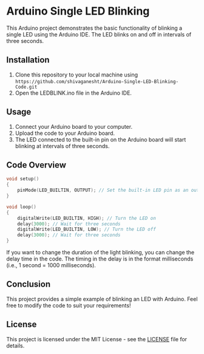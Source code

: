 # Arduino Single LED Blinking

This Arduino project demonstrates the basic functionality of blinking a single LED using the Arduino IDE. The LED blinks on and off in intervals of three seconds.

## Installation

1. Clone this repository to your local machine using `https://github.com/shivaganesht/Arduino-Single-LED-Blinking-Code.git`
2. Open the LEDBLINK.ino file in the Arduino IDE.

## Usage

1. Connect your Arduino board to your computer.
2. Upload the code to your Arduino board.
3. The LED connected to the built-in pin on the Arduino board will start blinking at intervals of three seconds.

## Code Overview

```cpp
void setup()
{
    pinMode(LED_BUILTIN, OUTPUT); // Set the built-in LED pin as an output
}

void loop()
{
    digitalWrite(LED_BUILTIN, HIGH); // Turn the LED on
    delay(3000); // Wait for three seconds
    digitalWrite(LED_BUILTIN, LOW); // Turn the LED off
    delay(3000); // Wait for three seconds
}
```

If you want to change the duration of the light blinking, you can change the delay time in the code. The timing in the delay is in the format milliseconds (i.e., 1 second = 1000 milliseconds).

## Conclusion

This project provides a simple example of blinking an LED with Arduino. Feel free to modify the code to suit your requirements!

## License

This project is licensed under the MIT License - see the [LICENSE](LICENSE) file for details.
